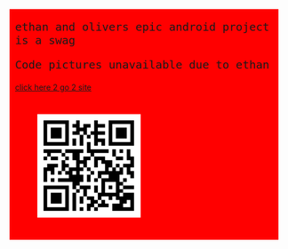 <link href="https://fonts.googleapis.com/css?family=Ubuntu+Mono&display=swap" rel="stylesheet">

<div class="row">
  <div class="column">
    <p>ethan and olivers epic android project is a swag</p>
    <p>Code pictures unavailable due to ethan<br></p>
    <a href="https://thog10million.github.io/ethan-and-olivers-epic-android-project/">click here 2 go 2 site</a>
  </div>
  <div class="column">
    <!--<img src="Screenshot_2019-11-18-10-13-38[1].png"> 
    <img src="Screenshot_2019-11-18-10-13-45[1].png">
    <p>qr code to download app!!</p> -->
    <img src="qr.png" class="qr">
  </div>
</div>
<style>
  img {
    width: 30%;
    padding: 40px;
    float: left;
  }
  .container {
    margin: 0 10%;
  }
  .qr {
    width: 40%;
  }
  p {
    font-family: 'Ubuntu Mono', monospace;
    font-size: 20px;
  }
  div {
    margin: 0 10px;
    background-color: red;
  }
  
  .column {
    float: left;
  }

  .row:after {
    content: "";
    display: table;
    clear: both;
  }
</style>
